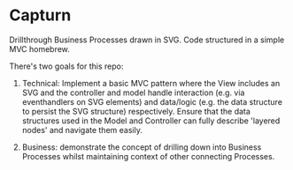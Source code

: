 # Capturn
Drillthrough Business Processes drawn in SVG. Code structured in a simple MVC homebrew.

There's two goals for this repo:

1. Technical: Implement a basic MVC pattern where the View includes an SVG and the controller and model handle interaction (e.g. via eventhandlers on SVG elements) and data/logic (e.g. the data structure to persist the SVG structure) respectively. Ensure that the data structures used in the Model and Controller can fully describe 'layered nodes' and navigate them easily.

2. Business: demonstrate the concept of drilling down into Business Processes whilst maintaining context of other connecting Processes.

